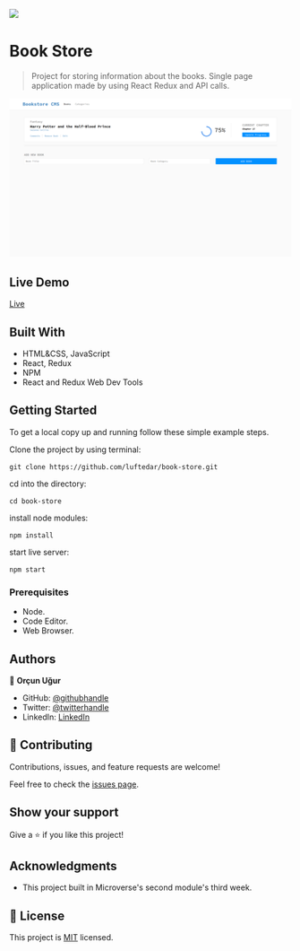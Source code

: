 ![](https://img.shields.io/badge/Microverse-blueviolet)

# Book Store

> Project for storing information about the books. Single page application made by using React Redux and API calls.

![screenshot](./app_screenshot.png)

## Live Demo

[Live](https://luftedar-bookstore.netlify.app/)

## Built With

- HTML&CSS, JavaScript
- React, Redux
- NPM
- React and Redux Web Dev Tools

## Getting Started

To get a local copy up and running follow these simple example steps.

Clone the project by using terminal:

```
git clone https://github.com/luftedar/book-store.git
```

cd into the directory:

```
cd book-store
```

install node modules:

```
npm install
```

start live server:

```
npm start
```

### Prerequisites

- Node.
- Code Editor.
- Web Browser.

## Authors

👤 **Orçun Uğur**

- GitHub: [@githubhandle](https://github.com/luftedar)
- Twitter: [@twitterhandle](https://twitter.com/OrcunUgur2)
- LinkedIn: [LinkedIn](https://www.linkedin.com/in/or%C3%A7un-u%C4%9Fur-089148181/)

## 🤝 Contributing

Contributions, issues, and feature requests are welcome!

Feel free to check the [issues page](../../issues/).

## Show your support

Give a ⭐️ if you like this project!

## Acknowledgments

- This project built in Microverse's second module's third week.

## 📝 License

This project is [MIT](./MIT.md) licensed.
